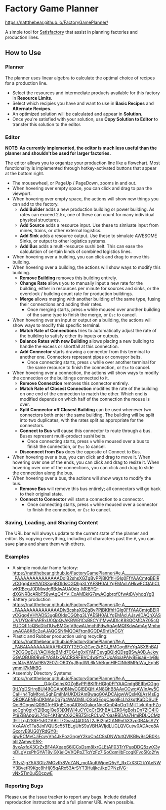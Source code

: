 # Factory Game Planner

https://nattthebear.github.io/FactoryGamePlanner/

A simple tool for [Satisfactory](https://www.satisfactorygame.com/) that assist in planning factories and production lines.

## How to Use

### Planner

The planner uses linear algebra to calculate the optimal choice of recipes for a production line.

-   Select the resources and intermediate products available for this factory in **Resource Limits**.
-   Select which recipies you have and want to use in **Basic Recipes** and **Alternate Recipes**.
-   An optimized solution will be calculated and appear in **Solution**.
-   Once you're satisfied with your solution, use **Copy Solution to Editor** to transfer this solution to the editor.

### Editor

**NOTE: As currently implemented, the editor is much less useful than the planner and shouldn't be used for larger factories.**

The editor allows you to organize your production line like a flowchart.
Most functionality is implemented through hotkey-activated buttons that appear at the bottom right.

-   The mousewheel, or PageUp / PageDown, zooms in and out.
-   When hovering over empty space, you can click and drag to pan the viewport.
-   When hovering over empty space, the actions will show new things you can add to the factory.
    -   **Add Builder** adds a new production building or power building.
        As rates can exceed 2.5x, one of these can count for many individual physical structures.
    -   **Add Source** adds a resource input. Use these to simluate input from mines, trains, or other external logistics.
    -   **Add Sink** adds a resource output. Use these to simulate AWESOME Sinks, or output to other logistics systems.
    -   **Add Bus** adds a multi-resource sushi belt. This can ease the calculation of certain kinds of combined logistics lines.
-   When hovering over a building, you can click and drag to move this building.
-   When hovering over a building, the actions will show ways to modify this building.
    -   **Remove Building** removes this building entirely.
    -   **Change Rate** allows you to manually input a new rate for the building,
        either in resources per minute for sources and sinks,
        or the overclock / building count rate for production buildings.
    -   **Merge** allows merging with another building of the same type, fusing their connections and adding their rates.
        -   Once merging starts, press `m` while moused over another building of the same type to finish the merge, or `Esc` to cancel.
-   When hovering over an input or output on a building, the actions will show ways to modify this specific terminal.
    -   **Match Rate of Connections** tries to automatically adjust the rate of the building to satisfy either its inputs or outputs.
    -   **Balance Rates with new Building** allows placing a new building to handle the excess or shortfall at this connection.
    -   **Add Connector** starts drawing a connector from this terminal to another one. Connectors represent pipes or conveyor belts.
        -   Once connecting starts, press `c` while over another terminal for the same resource to finish the connection, or `Esc` to cancel.
-   When hovering over a connection, the actions will show ways to modify the connection or the buildings connected to it.
    -   **Remove Connection** removes this connector entirely.
    -   **Match Rate of Closest Connection** modifies the rate of the building on one end of the connection to match the other.
        Which end is modified depends on which half of the connection the mouse is over.
    -   **Split Connector off Closest Building** can be used whenever two connectors both enter the same building.
        The building will be split into two duplicates, with the rates split as appropriate for the connectors.
    -   **Connect to Bus** will cause this connector to route through a bus. Buses represent multi-product sushi belts.
        -   Once connecting starts, press `n` while moused over a bus to finish the connection, or `Esc` to cancel.
    -   **Disconnect from Bus** does the opposite of Connect to Bus.
-   When hovering over a bus, you can click and drag to move it.
    When hovering over one of the ends, you can click and drag to resize it.
    When hovering over one of the connections, you can click and drag to slide the connection along the bus.
-   When hovering over a bus, the actions will show ways to modify the bus.
    -   **Remove Bus** will remove this bus entirely; all connectors will go back to their original state.
    -   **Connect to Connector** will start a connection to a connector.
        -   Once connecting starts, press `n` while moused over a connector to finish the connection, or `Esc` to cancel.

### Saving, Loading, and Sharing Content

The URL bar will always update to the current state of the planner and editor.
By copying everything, including all characters past the `#`, you can save plans and share them with others.

### Examples

-   A simple modular frame factory:
    https://nattthebear.github.io/FactoryGamePlanner/#e.A___________________PAAAAAAAAAAAAAADoiB2shsXGZgByPPjBKIfhHGIg0FfYAACmtgBEIRyCGgg4VHYADS3ugBOIdsCGQhg3LYAESH0ALYgEMAd.AHkwECQAhCLwKRBcgJ0DMwdg6BdwAUA0dq-MRBYQ-dXGNRBcARbT58wAgQ4YV_ExAMBkiG7swAOgbrpfCfwAtBVyhdqYgB
-   Battery production
    https://nattthebear.github.io/FactoryGamePlanner/#e.A___________________PAAAAAAAAAAAAAADIvBcshsXGZgByPPjBKIfhHGIg0FfYAACmtgBEIRyCGgg4VHYADS3ugBOIdsCGQhg3LYAESH0ALYgEMAd.AJswIDAQhXASUVUYQoRhARRxU0QpQyAKBWB1CsB8CYiI1MwAIDIcK88QCMDAZ05cQEUDQfI1cQBcDIcI1UwBMGglV9cwAUmchtFdwAqAgMQfKdwAmAgMmhqswACA8K6c2aAJAQGSNfMQOAFtqn8GQDA9hfUrCGY
-   Plastic and Rubber production using recycling:
    https://nattthebear.github.io/FactoryGamePlanner/#e.A___________________PABAIAAAAAAAIAAFIbCDYT2EGo2GyeZkBGI_8MGog8FeYgASX8hBAIY2CGQgEJLYACiXdgBMId7CG4g0xKYAFCevgBQIdQDsgBSwA0B.AJkwGGAQBUB0BwEYASUxQjACRSRFBVC4w9Yb7UxA8xiaPAlyBEisa9HlyBkiecf4kyBAVai9BV2E0ZiiO60YgJ8gdWL6kNhBqmHlFClNhBMRpWu_EqhBymmlI7kNhBG
-   Assembly Directory Systems:
    https://nattthebear.github.io/FactoryGamePlanner/#e.A__________________________________D4gCelhsXGZgByPPjBKIfhHGIg0FfYAACmtgBEIRyCGgg0tLYgDSHrgBUI49CGAh0BNwCGIBDQH.AN8QhB8AAvCCwgAWInAw5CCaIHh4TgMfovLSghEmIhMUKDl2AmBwagG0ADCAjgwWQsMQjAzI4sEgQBQKAENEpDKMAqDg7g4WAOMiLjOSoGEopCasglEcLh3kgtKaDDSUIFQoiBCbgwIQ0BGfgHOgECgoAIOKyDukorNqcCm04pOqTjMjITIykiAgrFZoaoCgh0gixY2IBqgIQe63jXNWI4uCYCqCrEKhBAILZR04gBoIsDn7ZiC4ICPt9ZiBApgGL74gF4Kf8mC62CRBZ5licRCLwZr6aaRBDAa7HmjRDLQCMzt9TILgJ2SRF1sRC1ABlIT7GvasQ4ODAT2JBI2jbCtAN9n0iX3yp0B4ksS2YVxAAVxTTa8JnIVQUSc55TELgUhS9uVBHAVIjdLUCLQVCutw0ADAce8AGxorvE8UG0YRdGY0-gjwRCMvCJiFoyyVh4JkPozGngeY2koCn4C8sDNWtutQVIKBlw9sQB0KsbIil2AmwrE5K-8vxAxfoX3CrZxBF4AXeap66lCCxDsm8IxrGLEtAF03TrYPupDDQ5zwX3ypDLgVzsPhGYAT8yiGXjelQVXQPpZTqYzFz7iSoCqmilbFcogKFvo5Ko2fw-PI1viZjgZ5A3GIz7MOvRr8VcZAN_mo1AuKWjqeQ5yY_RxCrX3C2kYAeNWY3BvetR9Kgc8hHj05qARx53ArSYT3HuljkcJkpDPNzIVG-yNx5Tm0uj5DcpwE

### Reporting Bugs

Please use the issue tracker to report any bugs. Include detailed reproduction instructions and a full planner URL when possible.
